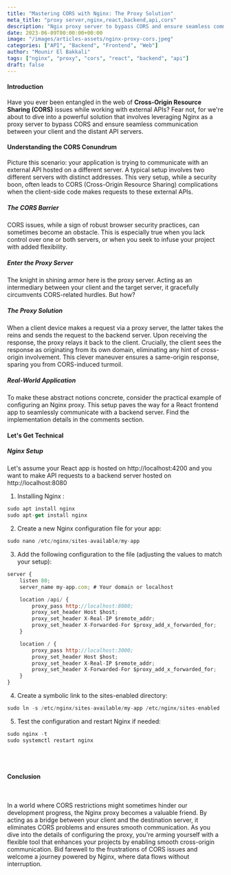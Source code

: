 ```yaml
---
title: "Mastering CORS with Nginx: The Proxy Solution"
meta_title: "proxy server,nginx,react,backend,api,cors"
description: "Ngix proxy server to bypass CORS and ensure seamless communication between your client and the distant API servers."
date: 2023-06-09T00:00:00+00:00
image: "/images/articles-assets/nginx-proxy-cors.jpeg"
categories: ["API", "Backend", "Frontend", "Web"]
author: "Mounir El Bakkali"
tags: ["nginx", "proxy", "cors", "react", "backend", "api"]
draft: false
---
```


#### Introduction
Have you ever been entangled in the web of <b> Cross-Origin Resource Sharing (CORS)</b> issues while working with external APIs? Fear not, for we're about to dive into a powerful solution that involves leveraging Nginx as a proxy server to bypass CORS and ensure seamless communication between your client and the distant API servers.

#### Understanding the CORS Conundrum
Picture this scenario: your application is trying to communicate with an external API hosted on a different server. A typical setup involves two different servers with distinct addresses. This very setup, while a security boon, often leads to CORS (Cross-Origin Resource Sharing) complications when the client-side code makes requests to these external APIs.

#####  The CORS Barrier
CORS issues, while a sign of robust browser security practices, can sometimes become an obstacle. This is especially true when you lack control over one or both servers, or when you seek to infuse your project with added flexibility.

#####  Enter the Proxy Server
The knight in shining armor here is the proxy server. Acting as an intermediary between your client and the target server, it gracefully circumvents CORS-related hurdles. But how?

#####  The Proxy Solution
When a client device makes a request via a proxy server, the latter takes the reins and sends the request to the backend server. Upon receiving the response, the proxy relays it back to the client. Crucially, the client sees the response as originating from its own domain, eliminating any hint of cross-origin involvement. This clever maneuver ensures a same-origin response, sparing you from CORS-induced turmoil.

#####  Real-World Application
To make these abstract notions concrete, consider the practical example of configuring an Nginx proxy. This setup paves the way for a React frontend app to seamlessly communicate with a backend server. Find the implementation details in the comments section.


#### Let's Get Technical

#####  Nginx Setup

Let's assume your React app is hosted on http://localhost:4200 and you want to make API requests to a backend server hosted on http://localhost:8080


1. Installing Nginx :


```javascript
sudo apt install nginx
sudo apt-get install nginx
```

2. Create a new Nginx configuration file for your app:


```javascript
sudo nano /etc/nginx/sites-available/my-app

```
3. Add the following configuration to the file (adjusting the values to match your setup):


```javascript
server {
    listen 80;
    server_name my-app.com; # Your domain or localhost

    location /api/ {
        proxy_pass http://localhost:8080; 
        proxy_set_header Host $host;
        proxy_set_header X-Real-IP $remote_addr;
        proxy_set_header X-Forwarded-For $proxy_add_x_forwarded_for;
    }

    location / {
        proxy_pass http://localhost:3000; 
        proxy_set_header Host $host;
        proxy_set_header X-Real-IP $remote_addr;
        proxy_set_header X-Forwarded-For $proxy_add_x_forwarded_for;
    }
}
```

4. Create a symbolic link to the sites-enabled directory:


```javascript
sudo ln -s /etc/nginx/sites-available/my-app /etc/nginx/sites-enabled
```


5. Test the configuration and restart Nginx if needed:
 
    
```javascript
sudo nginx -t
sudo systemctl restart nginx
```
<br>
<br>


#### Conclusion
<br>

In a world where CORS restrictions might sometimes hinder our development progress, the Nginx proxy becomes a valuable friend. By acting as a bridge between your client and the destination server, it eliminates CORS problems and ensures smooth communication. As you dive into the details of configuring the proxy, you're arming yourself with a flexible tool that enhances your projects by enabling smooth cross-origin communication. Bid farewell to the frustrations of CORS issues and welcome a journey powered by Nginx, where data flows without interruption.